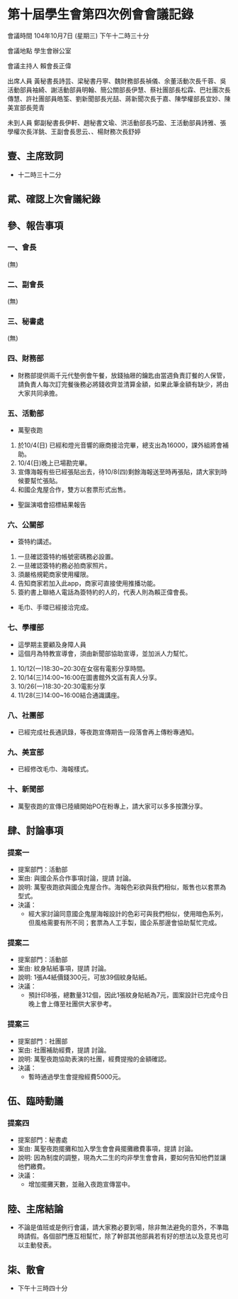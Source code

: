 第十屆學生會第四次例會會議記錄
===
會議時間	104年10月7日 (星期三) 下午十二時三十分

會議地點	學生會辦公室

會議主持人	賴會長正偉

出席人員	黃秘書長詩芸、梁秘書丹寧、魏財務部長禎儀、余董活動次長千蓉、吳活動部員袖綺、謝活動部員明翰、簡公關部長伊慧、蔡社團部長松霖、巴社團次長傳慧、許社團部員皓筌、劉新聞部長光喆、蔣新聞次長于嘉、陳學權部長宜妙、陳美宣部長莞青

未到人員	鄭副秘書長伊軒、趙秘書文瑜、洪活動部長巧盈、王活動部員詩雅、張學權次長洋銚、王副會長思云、、楊財務次長舒婷

## 壹、主席致詞

- 十二時三十二分

## 貮、確認上次會議紀錄
## 參、報告事項
### 一、會長

(無)

### 二、副會長

(無)

### 三、秘書處

(無)

### 四、財務部

- 財務部提供兩千元代墊例會午餐，放錢抽屜的鑰匙由當週負責訂餐的人保管，請負責人每次訂完餐後務必將錢收齊並清算金額，如果此筆金額有缺少，將由大家共同承擔。

### 五、活動部

- 萬聖夜跑
1. 於10/4(日) 已經和燈光音響的廠商接洽完畢，總支出為16000，課外組將會補助。
2. 10/4(日)晚上已場勘完畢。
3. 宣傳海報有些已經張貼出去，待10/8(四)剩餘海報送至時再張貼，請大家到時候要幫忙張貼。
4. 和國企鬼屋合作，雙方以套票形式出售。
- 聖誕演唱會招標結果報告

### 六、公關部

- 簽特約講述。
1. 一旦確認簽特約帳號密碼務必設置。
2. 一旦確認簽特約務必拍商家照片。
3. 須嚴格規範商家使用權限。
4. 告知商家若加入此app，商家可直接使用推播功能。
5. 簽約書上聯絡人電話為簽特約的人的，代表人則為賴正偉會長。
- 毛巾、手環已經接洽完成。

### 七、學權部

- 這學期主要顧及身障人員
- 這個月為特教宣導會，須由新聞部協助宣導，並加派人力幫忙。
1. 10/12(一)18:30~20:30在女宿有電影分享時間。
2. 10/14(三)14:00~16:00在圖書館外文區有真人分享。
3. 10/26(一)18:30-20:30電影分享
4. 11/28(三)14:00~16:00結合通識講座。

### 八、社團部

- 已經完成社長通訊錄，等夜跑宣傳期告一段落會再上傳粉專通知。

### 九、美宣部

- 已經修改毛巾、海報樣式。

### 十、新聞部

- 萬聖夜跑的宣傳已陸續開始PO在粉專上，請大家可以多多按讚分享。

## 肆、討論事項

### 提案一                                                 

- 提案部門：活動部
- 案由: 與國企系合作事項討論，提請 討論。
- 說明: 萬聖夜跑欲與國企鬼屋合作。海報色彩欲與我們相似，販售也以套票為型式。
- 決議：
    - 經大家討論同意國企鬼屋海報設計的色彩可與我們相似，使用暗色系列，但風格需要有所不同；套票為人工手製，國企系那邊會協助幫忙完成。

### 提案二                                               

- 提案部門：活動部
- 案由: 紋身貼紙事項，提請 討論。
- 說明: 1張A4紙價錢300元，可放39個紋身貼紙。
- 決議：
    - 預計印8張，總數量312個，因此1張紋身貼紙為7元，圖案設計已完成今日晚上會上傳至社團供大家參考。

### 提案三                                           

- 提案部門：社團部
- 案由: 社團補助經費，提請 討論。
- 說明: 萬聖夜跑協助表演的社團，經費提撥的金額確認。
- 決議：
    - 暫時通過學生會提撥經費5000元。

## 伍、臨時動議

### 提案四                                           

- 提案部門：秘書處
- 案由: 萬聖夜跑擺攤和加入學生會會員擺攤繳費事項，提請 討論。
- 說明: 因為制度的調整，現為大二生的均非學生會會員，要如何告知他們並讓他們繳費。
- 決議：
    - 增加擺攤天數，並融入夜跑宣傳當中。

## 陸、主席結論

- 不論是值班或是例行會議，請大家務必要到場，除非無法避免的意外，不準臨時請假。各個部門應互相幫忙，除了幹部其他部員若有好的想法以及意見也可以主動發表。

## 柒、散會

- 下午十三時四十分
